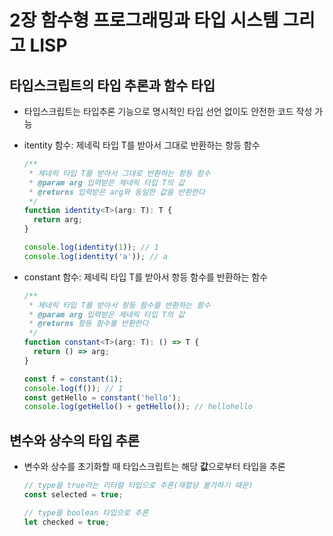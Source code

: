 # 2장 함수형 프로그래밍과 타입 시스템 그리고 LISP

## 타입스크립트의 타입 추론과 함수 타입

- 타입스크립트는 타입추론 기능으로 명시적인 타입 선언 없이도 안전한 코드 작성 가능
- itentity 함수: 제네릭 타입 T를 받아서 그대로 반환하는 항등 함수

  ```ts
  /**
   * 제네릭 타입 T를 받아서 그대로 반환하는 항등 함수
   * @param arg 입력받은 제네릭 타입 T의 값
   * @returns 입력받은 arg와 동일한 값을 반환한다
   */
  function identity<T>(arg: T): T {
    return arg;
  }

  console.log(identity(1)); // 1
  console.log(identity('a')); // a
  ```

- constant 함수: 제네릭 타입 T를 받아서 항등 함수를 반환하는 함수

  ```ts
  /**
   * 제네릭 타입 T를 받아서 항등 함수를 반환하는 함수
   * @param arg 입력받은 제네릭 타입 T의 값
   * @returns 항등 함수를 반환한다
   */
  function constant<T>(arg: T): () => T {
    return () => arg;
  }

  const f = constant(1);
  console.log(f()); // 1
  const getHello = constant('hello');
  console.log(getHello() + getHello()); // hellohello
  ```

## 변수와 상수의 타입 추론

- 변수와 상수를 초기화할 때 타입스크립트는 해당 **값**으로부터 타입을 추론

  ```ts
  // type을 true라는 리터럴 타입으로 추론(재할당 불가하기 때문)
  const selected = true;

  // type을 boolean 타입으로 추론
  let checked = true;
  ```
